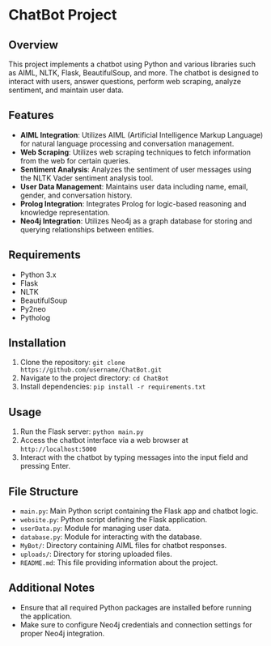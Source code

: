 # ChatBot Project

## Overview
This project implements a chatbot using Python and various libraries such as AIML, NLTK, Flask, BeautifulSoup, and more. The chatbot is designed to interact with users, answer questions, perform web scraping, analyze sentiment, and maintain user data.

## Features
- **AIML Integration**: Utilizes AIML (Artificial Intelligence Markup Language) for natural language processing and conversation management.
- **Web Scraping**: Utilizes web scraping techniques to fetch information from the web for certain queries.
- **Sentiment Analysis**: Analyzes the sentiment of user messages using the NLTK Vader sentiment analysis tool.
- **User Data Management**: Maintains user data including name, email, gender, and conversation history.
- **Prolog Integration**: Integrates Prolog for logic-based reasoning and knowledge representation.
- **Neo4j Integration**: Utilizes Neo4j as a graph database for storing and querying relationships between entities.

## Requirements
- Python 3.x
- Flask
- NLTK
- BeautifulSoup
- Py2neo
- Pytholog

## Installation
1. Clone the repository: `git clone https://github.com/username/ChatBot.git`
2. Navigate to the project directory: `cd ChatBot`
3. Install dependencies: `pip install -r requirements.txt`

## Usage
1. Run the Flask server: `python main.py`
2. Access the chatbot interface via a web browser at `http://localhost:5000`
3. Interact with the chatbot by typing messages into the input field and pressing Enter.

## File Structure
- `main.py`: Main Python script containing the Flask app and chatbot logic.
- `website.py`: Python script defining the Flask application.
- `userData.py`: Module for managing user data.
- `database.py`: Module for interacting with the database.
- `MyBot/`: Directory containing AIML files for chatbot responses.
- `uploads/`: Directory for storing uploaded files.
- `README.md`: This file providing information about the project.

## Additional Notes
- Ensure that all required Python packages are installed before running the application.
- Make sure to configure Neo4j credentials and connection settings for proper Neo4j integration.

